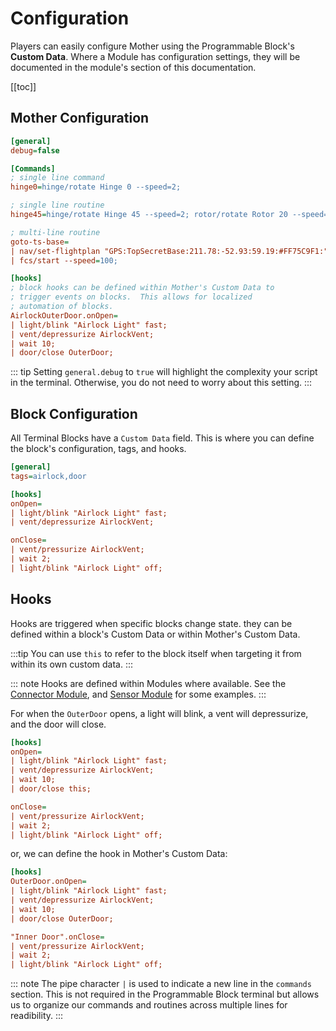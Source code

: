 # Configuration



Players can easily configure Mother using the Programmable Block's **Custom Data**. Where a Module has configuration settings, they will be documented in the module's section of this documentation.

[[toc]]

## Mother Configuration
```ini title="Mother > Custom Data"
[general]
debug=false 

[Commands]
; single line command
hinge0=hinge/rotate Hinge 0 --speed=2;

; single line routine
hinge45=hinge/rotate Hinge 45 --speed=2; rotor/rotate Rotor 20 --speed=1;

; multi-line routine
goto-ts-base=
| nav/set-flightplan "GPS:TopSecretBase:211.78:-52.93:59.19:#FF75C9F1:";
| fcs/start --speed=100;

[hooks]
; block hooks can be defined within Mother's Custom Data to 
; trigger events on blocks.  This allows for localized 
; automation of blocks.
AirlockOuterDoor.onOpen=
| light/blink "Airlock Light" fast; 
| vent/depressurize AirlockVent; 
| wait 10; 
| door/close OuterDoor;
```

::: tip
Setting `general.debug` to `true` will highlight the complexity your script in the terminal. Otherwise, you do not need to worry about this setting.
:::

## Block Configuration
All Terminal Blocks have a `Custom Data` field.  This is where you can define the block's configuration, tags, and hooks.

```ini title="AirlockDoor > Custom Data"
[general]
tags=airlock,door

[hooks]
onOpen=
| light/blink "Airlock Light" fast;
| vent/depressurize AirlockVent;

onClose=
| vent/pressurize AirlockVent;
| wait 2;
| light/blink "Airlock Light" off;
```

## Hooks

Hooks are triggered when specific blocks change state. they can be defined within a block's Custom Data or within Mother's Custom Data.

:::tip
You can use `this` to refer to the block itself when targeting it from within its own custom data.
:::

::: note
Hooks are defined within Modules where available.  See the [Connector Module](Modules/Extension/ConnectorModule.md), and [Sensor Module](Modules/Extension/SensorModule.md) for some examples.
:::

For when the `OuterDoor` opens, a light will blink, a vent will depressurize, and the door will close.

```ini title="OuterDoor > Custom Data"
[hooks]
onOpen=
| light/blink "Airlock Light" fast; 
| vent/depressurize AirlockVent;
| wait 10; 
| door/close this;

onClose=
| vent/pressurize AirlockVent; 
| wait 2; 
| light/blink "Airlock Light" off;
```
or, we can define the hook in Mother's Custom Data:


```ini title="Mother > Custom Data"
[hooks]
OuterDoor.onOpen=
| light/blink "Airlock Light" fast; 
| vent/depressurize AirlockVent; 
| wait 10; 
| door/close OuterDoor;

"Inner Door".onClose=
| vent/pressurize AirlockVent; 
| wait 2; 
| light/blink "Airlock Light" off;
```

::: note
The pipe character `|` is used to indicate a new line in the `commands` section.  This is not required in the Programmable Block terminal but allows us to organize our commands and routines across multiple lines for readibility.
:::